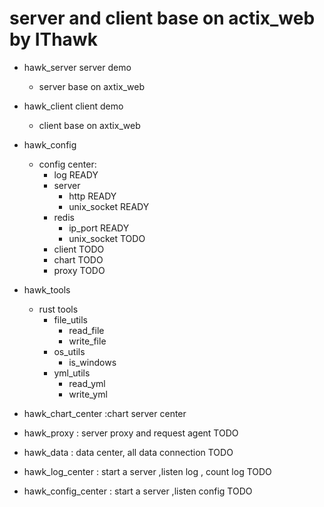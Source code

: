 # server and client base on actix_web by IThawk 
* hawk_server  server demo
    * server base on axtix_web
* hawk_client  client demo
    * client base on axtix_web
* hawk_config
    * config center:
        * log               READY
        * server
            * http          READY
            * unix_socket   READY
        * redis
            * ip_port        READY
            * unix_socket    TODO
        * client             TODO
        * chart              TODO
        * proxy              TODO        
* hawk_tools
    * rust tools
        * file_utils
            * read_file
            * write_file
        * os_utils
            * is_windows
        * yml_utils
            * read_yml
            * write_yml
* hawk_chart_center :chart server center

* hawk_proxy : server proxy and request agent                  TODO

* hawk_data : data center, all data connection                 TODO

* hawk_log_center : start a server ,listen log , count log     TODO 

* hawk_config_center : start a server ,listen config   TODO 